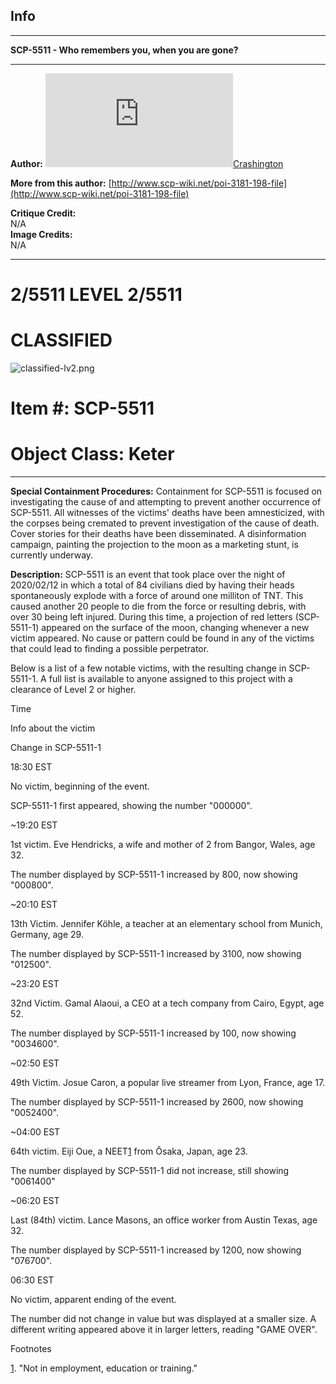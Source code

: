 Info
----

* * *

**SCP-5511 - Who remembers you, when you are gone?**

* * *

**Author:** [![Crashington](http://www.wikidot.com/avatar.php?userid=5028224&amp;size=small&amp;timestamp=1599870401)](http://www.wikidot.com/user:info/crashington)[Crashington](http://www.wikidot.com/user:info/crashington)

**More from this author:** [http://www.scp-wiki.net/poi-3181-198-file](http://www.scp-wiki.net/poi-3181-198-file)

**Critique Credit:**  
N/A  
**Image Credits:**  
N/A

* * *

2/5511 LEVEL 2/5511
===================

CLASSIFIED
==========

![classified-lv2.png](http://www.scp-wiki.net/local--files/component:classified-decoration-base/classified-lv2.png)

Item #: SCP-5511
================

Object Class: Keter
===================

* * *

**Special Containment Procedures:** Containment for SCP-5511 is focused on investigating the cause of and attempting to prevent another occurrence of SCP-5511. All witnesses of the victims' deaths have been amnesticized, with the corpses being cremated to prevent investigation of the cause of death. Cover stories for their deaths have been disseminated. A disinformation campaign, painting the projection to the moon as a marketing stunt, is currently underway.

**Description:** SCP-5511 is an event that took place over the night of 2020/02/12 in which a total of 84 civilians died by having their heads spontaneously explode with a force of around one milliton of TNT. This caused another 20 people to die from the force or resulting debris, with over 30 being left injured. During this time, a projection of red letters (SCP-5511-1) appeared on the surface of the moon, changing whenever a new victim appeared. No cause or pattern could be found in any of the victims that could lead to finding a possible perpetrator.

Below is a list of a few notable victims, with the resulting change in SCP-5511-1. A full list is available to anyone assigned to this project with a clearance of Level 2 or higher.

Time

Info about the victim

Change in SCP-5511-1

18:30 EST

No victim, beginning of the event.

SCP-5511-1 first appeared, showing the number "000000".

~19:20 EST

1st victim. Eve Hendricks, a wife and mother of 2 from Bangor, Wales, age 32.

The number displayed by SCP-5511-1 increased by 800, now showing "000800".

~20:10 EST

13th Victim. Jennifer Köhle, a teacher at an elementary school from Munich, Germany, age 29.

The number displayed by SCP-5511-1 increased by 3100, now showing "012500".

~23:20 EST

32nd Victim. Gamal Alaoui, a CEO at a tech company from Cairo, Egypt, age 52.

The number displayed by SCP-5511-1 increased by 100, now showing "0034600".

~02:50 EST

49th Victim. Josue Caron, a popular live streamer from Lyon, France, age 17.

The number displayed by SCP-5511-1 increased by 2600, now showing "0052400".

~04:00 EST

64th victim. Eiji Oue, a NEET[1](javascript:;) from Ōsaka, Japan, age 23.

The number displayed by SCP-5511-1 did not increase, still showing "0061400"

~06:20 EST

Last (84th) victim. Lance Masons, an office worker from Austin Texas, age 32.

The number displayed by SCP-5511-1 increased by 1200, now showing "076700".

06:30 EST

No victim, apparent ending of the event.

The number did not change in value but was displayed at a smaller size. A different writing appeared above it in larger letters, reading "GAME OVER".

Footnotes

[1](javascript:;). "Not in employment, education or training."
